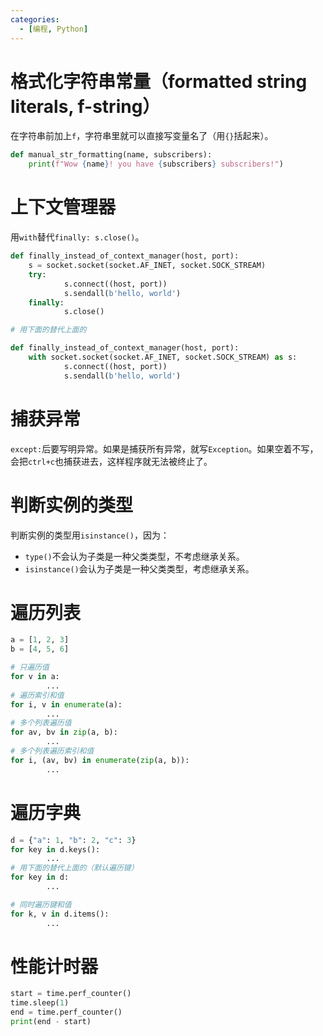 ```yaml
---
categories: 
  - [编程, Python]
---
```


# 格式化字符串常量（formatted string literals, f-string）

在字符串前加上`f`，字符串里就可以直接写变量名了（用`{}`括起来）。

```python
def manual_str_formatting(name, subscribers):
	print(f"Wow {name}! you have {subscribers} subscribers!")
```

# 上下文管理器

用`with`替代`finally: s.close()`。

```python
def finally_instead_of_context_manager(host, port):
	s = socket.socket(socket.AF_INET, socket.SOCK_STREAM)
	try:
			s.connect((host, port))
			s.sendall(b'hello, world')
	finally:
			s.close()

# 用下面的替代上面的

def finally_instead_of_context_manager(host, port):
	with socket.socket(socket.AF_INET, socket.SOCK_STREAM) as s:
			s.connect((host, port))
			s.sendall(b'hello, world')
```

# 捕获异常

`except:`后要写明异常。如果是捕获所有异常，就写`Exception`。如果空着不写，会把`ctrl+c`也捕获进去，这样程序就无法被终止了。

# 判断实例的类型

判断实例的类型用`isinstance()`，因为：

- `type()`不会认为子类是一种父类类型，不考虑继承关系。
- `isinstance()`会认为子类是一种父类类型，考虑继承关系。

# 遍历列表

```python
a = [1, 2, 3]
b = [4, 5, 6]

# 只遍历值
for v in a:
		...
# 遍历索引和值
for i, v in enumerate(a):
		...
# 多个列表遍历值
for av, bv in zip(a, b):
		...
# 多个列表遍历索引和值
for i, (av, bv) in enumerate(zip(a, b)):
		...
```

# 遍历字典

```python
d = {"a": 1, "b": 2, "c": 3}
for key in d.keys():
		...
# 用下面的替代上面的（默认遍历键）
for key in d:
		...

# 同时遍历键和值
for k, v in d.items():
		...
```

# 性能计时器

```python
start = time.perf_counter()
time.sleep(1)
end = time.perf_counter()
print(end - start)
```
